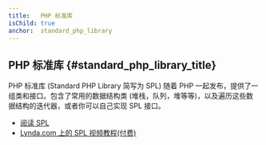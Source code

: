 ```yaml
---
title:   PHP 标准库
isChild: true
anchor:  standard_php_library
---
```


## PHP 标准库 {#standard_php_library_title}

PHP 标准库 (Standard PHP Library 简写为 SPL) 随着 PHP 一起发布，提供了一组类和接口。包含了常用的数据结构类 (堆栈，队列，堆等等)，以及遍历这些数据结构的迭代器，或者你可以自己实现 SPL 接口。

* [阅读 SPL][spl]
* [Lynda.com 上的 SPL 视频教程(付费)][spllynda]

[spl]: http://php.net/book.spl
[spllynda]: http://www.lynda.com/PHP-tutorials/Up-Running-Standard-PHP-Library/175038-2.html
